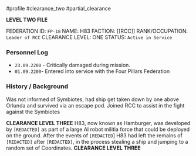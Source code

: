 #profile #clearance_two #partial_clearance

**LEVEL TWO FILE**

FEDERATION ID: `FP-18`
NAME: H83
FACTION: [[RCC]]
RANK/OCCUPATION: `Leader of RCC`
CLEARANCE LEVEL: ONE
STATUS: `Active in Service`

### Personnel Log
- `23.09.2200` - Critically damaged during mission.
- `01.09.2200`- Entered into service with the Four Pillars Federation

### History / Background
Was not informed of Symbiotes, had ship get taken down by one above Orlunda and survived via an escape pod. Joined RCC to assist in the fight against the Symbiotes

**CLEARANCE LEVEL THREE**
H83, now known as Hamburger, was developed by `[REDACTED]` as part of a large AI robot militia force that could be deployed on the ground. After the events of `[REDACTED`] H83 had left the remains of `[REDACTED]` after `[REDACTED]`, in the process stealing a ship and jumping to a random set of Coordinates.
**CLEARANCE LEVEL THREE**
